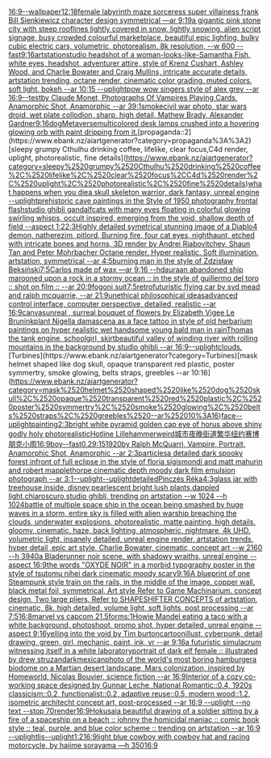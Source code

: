 [16:9](https://www.ebank.nz/aiartgenerator?category=16%3A9)[--wallpaper](https://www.ebank.nz/aiartgenerator?category=--wallpaper)[12:18](https://www.ebank.nz/aiartgenerator?category=12%3A18)[female labyrinth maze sorceress super villainess frank Bill Sienkiewicz character design symmetrical —ar 9:19](https://www.ebank.nz/aiartgenerator?category=female%2520labyrinth%2520maze%2520sorceress%2520super%2520villainess%2520frank%2520Bill%2520Sienkiewicz%2520character%2520design%2520symmetrical%2520%E2%80%94ar%25209%3A19)[a gigantic pink stone city with steep rooflines lightly covered in snow, lightly snowing, alien script signage, busy crowded colourful marketplace, beautiful epic lighfing, bulky cubic electric cars, volumetric, photorealism, 8k resolution, --w 600 --fast](https://www.ebank.nz/aiartgenerator?category=a%2520gigantic%2520pink%2520stone%2520city%2520with%2520steep%2520rooflines%2520lightly%2520covered%2520in%2520snow%2C%2520lightly%2520snowing%2C%2520alien%2520script%2520signage%2C%2520busy%2520crowded%2520colourful%2520marketplace%2C%2520beautiful%2520epic%2520lighfing%2C%2520bulky%2520cubic%2520electric%2520cars%2C%2520volumetric%2C%2520photorealism%2C%25208k%2520resolution%2C%2520--w%2520600%2520--fast)[9:16](https://www.ebank.nz/aiartgenerator?category=9%3A16)[artstation](https://www.ebank.nz/aiartgenerator?category=artstation)[studio headshot of a woman-looks-like-Samantha Fish, white eyes, headshot, adventurer attire, style of Krenz Cushart, Ashley Wood, and Charlie Bowater and Craig Mullins, intricate accurate details, artstation trending, octane render, cinematic color grading, muted colors, soft light, bokeh --ar 10:15 --uplight](https://www.ebank.nz/aiartgenerator?category=studio%2520headshot%2520of%2520a%2520woman-looks-like-Samantha%2520Fish%2C%2520white%2520eyes%2C%2520headshot%2C%2520adventurer%2520attire%2C%2520style%2520of%2520Krenz%2520Cushart%2C%2520Ashley%2520Wood%2C%2520and%2520Charlie%2520Bowater%2520and%2520Craig%2520Mullins%2C%2520intricate%2520accurate%2520details%2C%2520artstation%2520trending%2C%2520octane%2520render%2C%2520cinematic%2520color%2520grading%2C%2520muted%2520colors%2C%2520soft%2520light%2C%2520bokeh%2520--ar%252010%3A15%2520--uplight)[pow wow singers style of alex grey --ar 16:9](https://www.ebank.nz/aiartgenerator?category=pow%2520wow%2520singers%2520style%2520of%2520alex%2520grey%2520--ar%252016%3A9)[--test](https://www.ebank.nz/aiartgenerator?category=--test)[by Claude Monet, Photographs Of Vampires Playing Cards, Anamorphic Shot, Anamorphic --ar 39:1](https://www.ebank.nz/aiartgenerator?category=by%2520Claude%2520Monet%2C%2520Photographs%2520Of%2520Vampires%2520Playing%2520Cards%2C%2520Anamorphic%2520Shot%2C%2520Anamorphic%2520--ar%252039%3A1)[smoke](https://www.ebank.nz/aiartgenerator?category=smoke)[civil war photo, star wars droid, wet plate collodion, sharp, high detail, Mathew Brady, Alexander Gardner](https://www.ebank.nz/aiartgenerator?category=civil%2520war%2520photo%2C%2520star%2520wars%2520droid%2C%2520wet%2520plate%2520collodion%2C%2520sharp%2C%2520high%2520detail%2C%2520Mathew%2520Brady%2C%2520Alexander%2520Gardner)[9:16](https://www.ebank.nz/aiartgenerator?category=9%3A16)[dog](https://www.ebank.nz/aiartgenerator?category=dog)[Metaverse](https://www.ebank.nz/aiartgenerator?category=Metaverse)[multicolored desk lamps crushed into a hovering glowing orb with paint dripping from it.](https://www.ebank.nz/aiartgenerator?category=multicolored%2520desk%2520lamps%2520crushed%2520into%2520a%2520hovering%2520glowing%2520orb%2520with%2520paint%2520dripping%2520from%2520it.)[propaganda::2](https://www.ebank.nz/aiartgenerator?category=propaganda%3A%3A2)[sleepy grumpy Cthulhu drinking coffee, lifelike, clear focus,C4d render, uplight, photorealistic, fine details](https://www.ebank.nz/aiartgenerator?category=sleepy%2520grumpy%2520Cthulhu%2520drinking%2520coffee%2C%2520lifelike%2C%2520clear%2520focus%2CC4d%2520render%2C%2520uplight%2C%2520photorealistic%2C%2520fine%2520details)[what happens when you die](https://www.ebank.nz/aiartgenerator?category=what%2520happens%2520when%2520you%2520die)[a skull skeleton warrior, dark fantasy, unreal engine --uplight](https://www.ebank.nz/aiartgenerator?category=a%2520skull%2520skeleton%2520warrior%2C%2520dark%2520fantasy%2C%2520unreal%2520engine%2520--uplight)[prehistoric cave paintings in the Style of 1950 photography frontal flash](https://www.ebank.nz/aiartgenerator?category=prehistoric%2520cave%2520paintings%2520in%2520the%2520Style%2520of%25201950%2520photography%2520frontal%2520flash)[studio ghibli gandalf](https://www.ebank.nz/aiartgenerator?category=studio%2520ghibli%2520gandalf)[cats with many eyes floating in colorful glowing swirling whisps, occult inspired, emerging from the void, shallow depth of field --aspect 1:2](https://www.ebank.nz/aiartgenerator?category=cats%2520with%2520many%2520eyes%2520floating%2520in%2520colorful%2520glowing%2520swirling%2520whisps%2C%2520occult%2520inspired%2C%2520emerging%2520from%2520the%2520void%2C%2520shallow%2520depth%2520of%2520field%2520--aspect%25201%3A2)[2:3](https://www.ebank.nz/aiartgenerator?category=2%3A3)[Highly detailed symetrical stunning image of a Diablo4 demon, natherezim, pitlord, Burning fire, four cat eyes, nighthaunt, etched with intricate bones and horns, 3D render by Andrei Riabovitchev, Shaun Tan and Peter Mohrbacher Octane render. Hyper realistic. Soft illumination. artstation, symmetrical --ar 4:5](https://www.ebank.nz/aiartgenerator?category=Highly%2520detailed%2520symetrical%2520stunning%2520image%2520of%2520a%2520Diablo4%2520demon%2C%2520natherezim%2C%2520pitlord%2C%2520Burning%2520fire%2C%2520four%2520cat%2520eyes%2C%2520nighthaunt%2C%2520etched%2520with%2520intricate%2520bones%2520and%2520horns%2C%25203D%2520render%2520by%2520Andrei%2520Riabovitchev%2C%2520Shaun%2520Tan%2520and%2520Peter%2520Mohrbacher%2520Octane%2520render.%2520Hyper%2520realistic.%2520Soft%2520illumination.%2520artstation%2C%2520symmetrical%2520--ar%25204%3A5)[burning man in the style of Zdzisław Beksiński](https://www.ebank.nz/aiartgenerator?category=burning%2520man%2520in%2520the%2520style%2520of%2520Zdzis%C5%82aw%2520Beksi%C5%84ski)[7:5](https://www.ebank.nz/aiartgenerator?category=7%3A5)[Carlos made of wax —ar 9:16 --hd](https://www.ebank.nz/aiartgenerator?category=Carlos%2520made%2520of%2520wax%2520%E2%80%94ar%25209%3A16%2520--hd)[aura](https://www.ebank.nz/aiartgenerator?category=aura)[an abandoned ship marooned upon a rock in a stormy ocean :: in the style of guillermo del toro :: shot on film :: --ar 20:9](https://www.ebank.nz/aiartgenerator?category=an%2520abandoned%2520ship%2520marooned%2520upon%2520a%2520rock%2520in%2520a%2520stormy%2520ocean%2520%3A%3A%2520in%2520the%2520style%2520of%2520guillermo%2520del%2520toro%2520%3A%3A%2520shot%2520on%2520film%2520%3A%3A%2520--ar%252020%3A9)[fog](https://www.ebank.nz/aiartgenerator?category=fog)[oni,suit](https://www.ebank.nz/aiartgenerator?category=oni%2Csuit)[7:5](https://www.ebank.nz/aiartgenerator?category=7%3A5)[retrofuturistic flying car by syd mead and ralph mcquarrie, --ar 21:9](https://www.ebank.nz/aiartgenerator?category=retrofuturistic%2520flying%2520car%2520by%2520syd%2520mead%2520and%2520ralph%2520mcquarrie%2C%2520--ar%252021%3A9)[unethical philosophical ideas](https://www.ebank.nz/aiartgenerator?category=unethical%2520philosophical%2520ideas)[advanced control interface, computer perspective, detailed, realistic --ar 16:9](https://www.ebank.nz/aiartgenerator?category=advanced%2520control%2520interface%2C%2520computer%2520perspective%2C%2520detailed%2C%2520realistic%2520--ar%252016%3A9)[canvas](https://www.ebank.nz/aiartgenerator?category=canvas)[unreal , surreal bouquet of flowers by Elizabeth Vigee Le Brun](https://www.ebank.nz/aiartgenerator?category=unreal%2520%2C%2520surreal%2520bouquet%2520of%2520flowers%2520by%2520Elizabeth%2520Vigee%2520Le%2520Brun)[ink](https://www.ebank.nz/aiartgenerator?category=ink)[plant Nigella damascena as a face tattoo in style of old herbarium paintings on hyper realistic wet handsome young bald man in rain](https://www.ebank.nz/aiartgenerator?category=plant%2520Nigella%2520damascena%2520as%2520a%2520face%2520tattoo%2520in%2520style%2520of%2520old%2520herbarium%2520paintings%2520on%2520hyper%2520realistic%2520wet%2520handsome%2520young%2520bald%2520man%2520in%2520rain)[Thomas the tank engine, schoolgirl, skirt](https://www.ebank.nz/aiartgenerator?category=Thomas%2520the%2520tank%2520engine%2C%2520schoolgirl%2C%2520skirt)[beautiful valley of winding river with rolling  mountains in the background by studio ghibli --ar 16:9](https://www.ebank.nz/aiartgenerator?category=beautiful%2520valley%2520of%2520winding%2520river%2520with%2520rolling%2520%2520mountains%2520in%2520the%2520background%2520by%2520studio%2520ghibli%2520--ar%252016%3A9)[--uplight](https://www.ebank.nz/aiartgenerator?category=--uplight)[clouds.](https://www.ebank.nz/aiartgenerator?category=clouds.)[Turbines](https://www.ebank.nz/aiartgenerator?category=Turbines)[mask helmet shaped like dog skull, opaque transparent red plastic, poster symmertry, smoke glowing, belts straps, greebles --ar 10:16](https://www.ebank.nz/aiartgenerator?category=mask%2520helmet%2520shaped%2520like%2520dog%2520skull%2C%2520opaque%2520transparent%2520red%2520plastic%2C%2520poster%2520symmertry%2C%2520smoke%2520glowing%2C%2520belts%2520straps%2C%2520greebles%2520--ar%252010%3A16)[face](https://www.ebank.nz/aiartgenerator?category=face)[--uplight](https://www.ebank.nz/aiartgenerator?category=--uplight)[painting](https://www.ebank.nz/aiartgenerator?category=painting)[2:3](https://www.ebank.nz/aiartgenerator?category=2%3A3)[bright white pyramid golden cap eye of horus above shiny godly holy photorealistic](https://www.ebank.nz/aiartgenerator?category=bright%2520white%2520pyramid%2520golden%2520cap%2520eye%2520of%2520horus%2520above%2520shiny%2520godly%2520holy%2520photorealistic)[Hotline Lillehammer](https://www.ebank.nz/aiartgenerator?category=Hotline%2520Lillehammer)[weird](https://www.ebank.nz/aiartgenerator?category=weird)[城市夜晚街道繁华纽约赛博朋克小雨](https://www.ebank.nz/aiartgenerator?category=%E5%9F%8E%E5%B8%82%E5%A4%9C%E6%99%9A%E8%A1%97%E9%81%93%E7%B9%81%E5%8D%8E%E7%BA%BD%E7%BA%A6%E8%B5%9B%E5%8D%9A%E6%9C%8B%E5%85%8B%E5%B0%8F%E9%9B%A8)[16:9](https://www.ebank.nz/aiartgenerator?category=16%3A9)[boy](https://www.ebank.nz/aiartgenerator?category=boy)[--fast](https://www.ebank.nz/aiartgenerator?category=--fast)[0.2](https://www.ebank.nz/aiartgenerator?category=0.2)[9:15](https://www.ebank.nz/aiartgenerator?category=9%3A15)[1920](https://www.ebank.nz/aiartgenerator?category=1920)[by Ralph McQuarri, Vampire, Portrait, Anamorphic Shot, Anamorphic --ar 2:3](https://www.ebank.nz/aiartgenerator?category=by%2520Ralph%2520McQuarri%2C%2520Vampire%2C%2520Portrait%2C%2520Anamorphic%2520Shot%2C%2520Anamorphic%2520--ar%25202%3A3)[particles](https://www.ebank.nz/aiartgenerator?category=particles)[a detailed dark spooky forest infront of full eclipse in the style of floria sigismondi and matt mahurin and robert mapplethorpe cinematic depth moody dark film emulsion photograph --ar 3:1](https://www.ebank.nz/aiartgenerator?category=a%2520detailed%2520dark%2520spooky%2520forest%2520infront%2520of%2520full%2520eclipse%2520in%2520the%2520style%2520of%2520floria%2520sigismondi%2520and%2520matt%2520mahurin%2520and%2520robert%2520mapplethorpe%2520cinematic%2520depth%2520moody%2520dark%2520film%2520emulsion%2520photograph%2520--ar%25203%3A1)[--uplight](https://www.ebank.nz/aiartgenerator?category=--uplight)[--uplight](https://www.ebank.nz/aiartgenerator?category=--uplight)[detailed](https://www.ebank.nz/aiartgenerator?category=detailed)[Pinczés Réka](https://www.ebank.nz/aiartgenerator?category=Pincz%C3%A9s%2520R%C3%A9ka)[4:3](https://www.ebank.nz/aiartgenerator?category=4%3A3)[glass jar with treehouse inside, disney,pearlescent bright lush plants,dappled light,chiaroscuro,studio ghibli, trending on artstation   --w 1024 --h 1024](https://www.ebank.nz/aiartgenerator?category=glass%2520jar%2520with%2520treehouse%2520inside%2C%2520disney%2Cpearlescent%2520bright%2520lush%2520plants%2Cdappled%2520light%2Cchiaroscuro%2Cstudio%2520ghibli%2C%2520trending%2520on%2520artstation%2520%2520%2520--w%25201024%2520--h%25201024)[battle of multiple space ship in the ocean being smashed by huge waves in a storm, entire sky is filled with alien warship breaching the clouds, underwater explosions, photorealistic, matte painting, high details, gloomy, cinematic, haze, back lighting, atmospheric, nightmare, 4k UHD, volumetric light, insanely detailed, unreal engine render, artstation trends, hyper detail ,epic art style, Charlie Bowater, cinematic, concept art  --w 2160 --h 3940](https://www.ebank.nz/aiartgenerator?category=battle%2520of%2520multiple%2520space%2520ship%2520in%2520the%2520ocean%2520being%2520smashed%2520by%2520huge%2520waves%2520in%2520a%2520storm%2C%2520entire%2520sky%2520is%2520filled%2520with%2520alien%2520warship%2520breaching%2520the%2520clouds%2C%2520underwater%2520explosions%2C%2520photorealistic%2C%2520matte%2520painting%2C%2520high%2520details%2C%2520gloomy%2C%2520cinematic%2C%2520haze%2C%2520back%2520lighting%2C%2520atmospheric%2C%2520nightmare%2C%25204k%2520UHD%2C%2520volumetric%2520light%2C%2520insanely%2520detailed%2C%2520unreal%2520engine%2520render%2C%2520artstation%2520trends%2C%2520hyper%2520detail%2520%2Cepic%2520art%2520style%2C%2520Charlie%2520Bowater%2C%2520cinematic%2C%2520concept%2520art%2520%2520--w%25202160%2520--h%25203940)[a Bladerunner noir scene, with shadowy wraiths, unreal engine --aspect 16:9](https://www.ebank.nz/aiartgenerator?category=a%2520Bladerunner%2520noir%2520scene%2C%2520with%2520shadowy%2520wraiths%2C%2520unreal%2520engine%2520--aspect%252016%3A9)[the words "OXYDE NOIR" in a morbid typography poster in the style of tsutomu nihei dark cinematic moody scary](https://www.ebank.nz/aiartgenerator?category=the%2520words%2520%22OXYDE%2520NOIR%22%2520in%2520a%2520morbid%2520typography%2520poster%2520in%2520the%2520style%2520of%2520tsutomu%2520nihei%2520dark%2520cinematic%2520moody%2520scary)[9:16](https://www.ebank.nz/aiartgenerator?category=9%3A16)[A blueprint of one Steampunk style train on the rails,   in the middle of the image,  copper wall, black metal foil, symmetrical,  Art style Refer to Game Machinarium.  concept design, Two large pliers, Refer to SHAPESHIFTER CONCEPTS  of artstation, cinematic,  8k, high detailed,  volume light,  soft lights,  post processing    --ar 7:5](https://www.ebank.nz/aiartgenerator?category=A%2520blueprint%2520of%2520one%2520Steampunk%2520style%2520train%2520on%2520the%2520rails%2C%2520%2520%2520in%2520the%2520middle%2520of%2520the%2520image%2C%2520%2520copper%2520wall%2C%2520black%2520metal%2520foil%2C%2520symmetrical%2C%2520%2520Art%2520style%2520Refer%2520to%2520Game%2520Machinarium.%2520%2520concept%2520design%2C%2520Two%2520large%2520pliers%2C%2520Refer%2520to%2520SHAPESHIFTER%2520CONCEPTS%2520%2520of%2520artstation%2C%2520cinematic%2C%2520%25208k%2C%2520high%2520detailed%2C%2520%2520volume%2520light%2C%2520%2520soft%2520lights%2C%2520%2520post%2520processing%2520%2520%2520%2520--ar%25207%3A5)[16:8](https://www.ebank.nz/aiartgenerator?category=16%3A8)[marvel vs capcom 2](https://www.ebank.nz/aiartgenerator?category=marvel%2520vs%2520capcom%25202)[1.5](https://www.ebank.nz/aiartgenerator?category=1.5)[forms:1](https://www.ebank.nz/aiartgenerator?category=forms%3A1)[Howie Mandel eating a taco with a white background, photoshoot, promo shot, hyper detailed, unreal engine --aspect 9:16](https://www.ebank.nz/aiartgenerator?category=Howie%2520Mandel%2520eating%2520a%2520taco%2520with%2520a%2520white%2520background%2C%2520photoshoot%2C%2520promo%2520shot%2C%2520hyper%2520detailed%2C%2520unreal%2520engine%2520--aspect%25209%3A16)[yelling into the void by Tim burton](https://www.ebank.nz/aiartgenerator?category=yelling%2520into%2520the%2520void%2520by%2520Tim%2520burton)[cartoon](https://www.ebank.nz/aiartgenerator?category=cartoon)[illust, cyberpunk, detail drawing, green, girl, mechanic, paint, ink, vr --ar 9:16](https://www.ebank.nz/aiartgenerator?category=illust%2C%2520cyberpunk%2C%2520detail%2520drawing%2C%2520green%2C%2520girl%2C%2520mechanic%2C%2520paint%2C%2520ink%2C%2520vr%2520--ar%25209%3A16)[a futuristic simulacrum witnessing itself in a white laboratory](https://www.ebank.nz/aiartgenerator?category=a%2520futuristic%2520simulacrum%2520witnessing%2520itself%2520in%2520a%2520white%2520laboratory)[portrait of dark elf female :: illustrated by drew struzan](https://www.ebank.nz/aiartgenerator?category=portrait%2520of%2520dark%2520elf%2520female%2520%3A%3A%2520illustrated%2520by%2520drew%2520struzan)[dark](https://www.ebank.nz/aiartgenerator?category=dark)[mexican](https://www.ebank.nz/aiartgenerator?category=mexican)[photo of the world's most boring hamburger](https://www.ebank.nz/aiartgenerator?category=photo%2520of%2520the%2520world%27s%2520most%2520boring%2520hamburger)[a biodome on a Martian desert landscape, Mars colonization, inspired by Homeworld, Nicolas Bouvier, science fiction --ar 16:9](https://www.ebank.nz/aiartgenerator?category=a%2520biodome%2520on%2520a%2520Martian%2520desert%2520landscape%2C%2520Mars%2520colonization%2C%2520inspired%2520by%2520Homeworld%2C%2520Nicolas%2520Bouvier%2C%2520science%2520fiction%2520--ar%252016%3A9)[Interior of a cozy co-working space designed by Gunnar Leche, National Romantic::0.4, 1920s classicism::0.2, functionalist::0.2, adaptive reuse::0.5, modern wood::1.2, isometric architecht concept art, post-processed  --ar 16:9 --uplight --no text --stop 70](https://www.ebank.nz/aiartgenerator?category=Interior%2520of%2520a%2520cozy%2520co-working%2520space%2520designed%2520by%2520Gunnar%2520Leche%2C%2520National%2520Romantic%3A%3A0.4%2C%25201920s%2520classicism%3A%3A0.2%2C%2520functionalist%3A%3A0.2%2C%2520adaptive%2520reuse%3A%3A0.5%2C%2520modern%2520wood%3A%3A1.2%2C%2520isometric%2520architecht%2520concept%2520art%2C%2520post-processed%2520%2520--ar%252016%3A9%2520--uplight%2520--no%2520text%2520--stop%252070)[render](https://www.ebank.nz/aiartgenerator?category=render)[16:9](https://www.ebank.nz/aiartgenerator?category=16%3A9)[Hokusai](https://www.ebank.nz/aiartgenerator?category=Hokusai)[a beautiful drawing of a soldier sitting by a fire of a spaceship on a beach :: johnny the homicidal maniac :: comic book style :: teal, purple, and blue color scheme :: trending on artstation --ar 16:9 --uplight](https://www.ebank.nz/aiartgenerator?category=a%2520beautiful%2520drawing%2520of%2520a%2520soldier%2520sitting%2520by%2520a%2520fire%2520of%2520a%2520spaceship%2520on%2520a%2520beach%2520%3A%3A%2520johnny%2520the%2520homicidal%2520maniac%2520%3A%3A%2520comic%2520book%2520style%2520%3A%3A%2520teal%2C%2520purple%2C%2520and%2520blue%2520color%2520scheme%2520%3A%3A%2520trending%2520on%2520artstation%2520--ar%252016%3A9%2520--uplight)[lis](https://www.ebank.nz/aiartgenerator?category=lis)[--uplight](https://www.ebank.nz/aiartgenerator?category=--uplight)[1:2](https://www.ebank.nz/aiartgenerator?category=1%3A2)[16:9](https://www.ebank.nz/aiartgenerator?category=16%3A9)[light blue cowboy with cowboy hat and racing motorcycle, by hajime sorayama —h 350](https://www.ebank.nz/aiartgenerator?category=light%2520blue%2520cowboy%2520with%2520cowboy%2520hat%2520and%2520racing%2520motorcycle%2C%2520by%2520hajime%2520sorayama%2520%E2%80%94h%2520350)[16:9](https://www.ebank.nz/aiartgenerator?category=16%3A9)